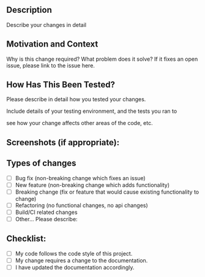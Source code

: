 <!--- Provide a general summary of your changes in the Title above -->

## Description

Describe your changes in detail

## Motivation and Context

Why is this change required? What problem does it solve?
If it fixes an open issue, please link to the issue here.

## How Has This Been Tested?

Please describe in detail how you tested your changes.

Include details of your testing environment, and the tests you ran to

see how your change affects other areas of the code, etc.

## Screenshots (if appropriate):

## Types of changes

<!--- What types of changes does your code introduce? Put an `x` in all the boxes that apply: -->

- [ ] Bug fix (non-breaking change which fixes an issue)
- [ ] New feature (non-breaking change which adds functionality)
- [ ] Breaking change (fix or feature that would cause existing functionality to change)
- [ ] Refactoring (no functional changes, no api changes)
- [ ] Build/CI related changes
- [ ] Other... Please describe:

## Checklist:

<!--- Go over all the following points, and put an `x` in all the boxes that apply. -->
<!--- If you're unsure about any of these, don't hesitate to ask. We're here to help! -->

- [ ] My code follows the code style of this project.
- [ ] My change requires a change to the documentation.
- [ ] I have updated the documentation accordingly.

```

```
